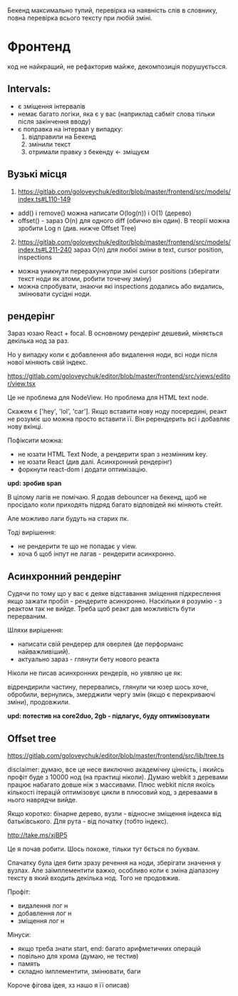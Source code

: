Бекенд максимально тупий, перевірка на наявність слів в словнику, повна перевірка всього тексту при любій зміні.

# Фронтенд

код не найкращий, не рефакторив майже, декомпозиція порушуєтьсся.


## Intervals:

- є зміщення інтервалів
- немає багато логіки, яка є у вас (наприклад сабміт слова тільки після закінчення вводу)
- є поправка на інтервал у випадку:
  1) відправили на Бекенд
  2) змінили текст
  3) отримали правку з бекенду <- зміщуєм


## Вузькі місця

1) https://gitlab.com/goloveychuk/editor/blob/master/frontend/src/models/index.ts#L110-149


- add() і remove() можна написати O(log(n)) i O(1) (дерево)
- offset() - зараз O(n) для одного diff (обично він один). В теорії можна зробити Log n (див. нижче Offset Tree)



2) https://gitlab.com/goloveychuk/editor/blob/master/frontend/src/models/index.ts#L211-240
зараз O(n) для любої зміни в text, cursor position, inspections
    
- можна уникнути перерахункупри зміні cursor positions (зберігати текст ноди як атоми, робити точечну зміну)
- можна спробувати, знаючи які inspections додались або видались, змінювати сусідні ноди.
    


## рендерінг

Зараз юзаю React + focal. В основному рендерінг дешевий, міняється декілька нод за раз. 

Но у випадку коли є добавлення або видалення ноди, всі ноди після нової міняють свій індекс. 

https://gitlab.com/goloveychuk/editor/blob/master/frontend/src/views/editor/view.tsx

Це не проблема для NodeView. Но проблема для HTML text node.

Скажем є ['hey', 'lol', 'car']. Якщо вставити нову ноду посередині, реакт не розуміє шо можна просто вставити її. Він ререндерить всі і добавляє нову вкінці.

Пофіксити можна:
- не юзати HTML Text Node, а рендерити span з незмінним key. 
- не юзати React (див далі. Асинхронний рендерінг)
- форкнути react-dom і додати оптимізацію.

**upd: зробив span**


В цілому лагів не помічаю. Я додав debouncer на бекенд, щоб не просідало коли приходять підряд багато відповідей які міняють стейт.

Але можливо лаги будуть на старих пк. 

Тоді вирішення:
- не рендерити те що не попадає у view. 
- хоча б щоб інпут не лагав - рендерити асинхронно.



## Асинхронний рендерінг
Судячи по тому що у вас є деяке відставання зміщення підкреслення якщо зажати пробіл - рендерите асинхронно.
Наскільки я розумію - з реактом так не вийде. Треба щоб реакт дав можливість бути перерваним.

Шляхи вирішення:
- написати свій рендерер для оверлея (де перформанс найважливіший). 
- актуально зараз - глянути бету нового реакта

Ніколи не писав асинхронних рендерів, но уявляю це як:

відрендирили частину, перервались, глянули чи юзер шось хоче, обробили, вернулись, змерджили чергу змін (якщо є перекриваючі зміни), продовжили.

**upd: потестив на core2duo, 2gb - підлагує, буду оптимізовувати**


## Offset tree

https://gitlab.com/goloveychuk/editor/blob/master/frontend/src/lib/tree.ts

disclaimer: думаю, все це несе виключно академічну цінність, і якийсь профіт буде з 10000 нод (на практиці ніколи). Думаю webkit з деревами працює набагато довше ніж з массивами.
Плюс webkit після якоїсь кількості ітерацій оптимізовує цикли в плюсовий код, з дереваами в нього наврядчи вийде.

Якщо коротко: бінарне дерево, вузли - відносне зміщення індекса від батьківського. Для рута - від початку (тобто індекс).

http://take.ms/xjBP5

Це я почав робити. Шось похоже, тільки тут бється по буквам. 

Спачатку була ідея бити зразу речення на ноди, зберігати значення у вузлах. Але заімплементити важко, особливо коли є зміна діапазону тексту в який входить декілька нод. Того не продовжив.

Профіт:
- видалення лог н
- добавлення лог н
- зміщення лог н

Мінуси:
- якщо треба знати start, end: багато арифметичних операцій
- повільно для хрома (думаю, не тестив)
- память
- складно імплементити, змінювати, баги

Короче фігова ідея, хз нашо я її описав)